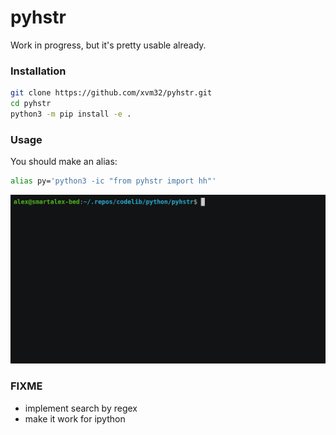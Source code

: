 # pyhstr

Work in progress, but it's pretty usable already.

### Installation

```bash
git clone https://github.com/xvm32/pyhstr.git
cd pyhstr
python3 -m pip install -e .
```

### Usage

You should make an alias:

```bash
alias py='python3 -ic "from pyhstr import hh"'
```

![screenshot](pyhstr.gif)

### FIXME 

- implement search by regex
- make it work for ipython
